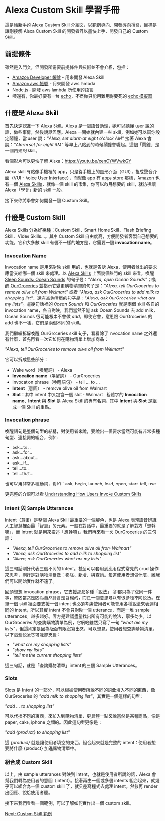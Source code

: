 # Alexa Custom Skill 學習手冊

這是給新手的 Alexa Custom Skill 介紹文，以範例導向、開發導向撰寫，目標是讓剛接觸 Alexa Custom Skill 的開發者可以盡快上手、開發自己的 Custom Skill。


## 前提條件

雖然是入門文，但開發所需要前提條件與技術並不會介紹，包括：

- [Amazon Developer 帳號](https://www.amazon.com/ap/register?openid.pape.max_auth_age=1&openid.return_to=https%3A%2F%2Fdeveloper.amazon.com%2Fap_login%2F68747470733A2F2F646576656C6F7065722E616D617A6F6E2E636F6D2F6564772F686F6D652E68746D6C.html&prevRID=7CPQ49X4WXMZ4654HAED&openid.identity=http%3A%2F%2Fspecs.openid.net%2Fauth%2F2.0%2Fidentifier_select&openid.assoc_handle=mas_dev_portal&openid.mode=checkid_setup&prepopulatedLoginId=&failedSignInCount=0&language=en_US&openid.claimed_id=http%3A%2F%2Fspecs.openid.net%2Fauth%2F2.0%2Fidentifier_select&pageId=amzn_developer_portal&openid.ns=http%3A%2F%2Fspecs.openid.net%2Fauth%2F2.0) - 用來開發 Alexa Skill
- [Amazon aws 帳號](https://portal.aws.amazon.com/billing/signup#/start) - 用來開發 aws lambda
- Node.js - 開發 aws lambda 所使用的語言
- 噢還有，你最好要有一台 [echo](https://www.amazon.com/Amazon-Echo-And-Alexa-Devices/b/ref=sv_devicesubnav_0?ie=UTF8&node=9818047011)，不然你只能用難用得要死的 [echo 模擬器](https://echosim.io/welcome)

## 什麼是 Alexa Skill

首先快速認識一下 Alexa Skill。Alexa 是一個語音助理，她可以聽懂 user 說的話，做些事情，然後說話回應。Alexa 一開始就內建一些 skill，例如她可以幫你設定鬧鐘，當 user 說：*"Alexa, set alarm at eight o'clock AM"* 接著 Alexa 會說：*"Alarm set for eight AM"* 等早上八點到的時候鬧鐘會響起。這個「鬧鐘」是一個內建的 skill。

看個影片可以更快了解 Alexa：https://youtu.be/xenOYWVwkGY 

Alexa skill 有點像手機裡的 app，只是從手機上的圖形介面（GUI），換成聲音介面（VUI - Voice User Interface），而就像 app 有 apps store 那樣，Amazon 也有一個 [Alexa Skills](https://www.amazon.com/b?node=13727921011)，就像一個 skill 的市集，你可以啟用想要的 skill，就彷彿讓 Alexa「學會」新的 skill 一般。

接下來你將學會如何開發一個 Custom Skill。

## 什麼是 Custom Skill

Alexa Skills 分為好幾種：Custom Skill、Smart Home Skill、Flash Briefing Skill、Video Skills...。其中 Custom Skill 自由度高，方便開發者客製自己想要的功能，它和大多數 skill 有個不一樣的地方是，它需要一個 **invocation name**。

### Invocation Name

Invocation name 是用來對映 skill 用的，也就是告訴 Alexa，使用者說出的要求應當交給哪一個 skill 來處理。以 [Alexa Skills](https://www.amazon.com/b?node=13727921011) 上面幾個熱門的 skill 來看，喚醒 [Sleep Sounds: Ocean Sounds](https://www.amazon.com/gp/product/B071KYWH2L?ref=skillrw_dsk_tes_gw_8) 的句子是：*"Alexa, open Ocean Sounds"*；喚醒 [OurGroceries](https://www.amazon.com/HeadCode-OurGroceries/dp/B01D4F1J0M/ref=lp_14284822011_1_2?s=digital-skills&ie=UTF8&qid=1512461485&sr=1-2) 並指示它變更購物清單的句子是：*"Alexa, tell OurGroceries to remove olive oil from Walmart"* 或者 *"Alexa, ask OurGroceries to add milk to shopping list"*，還有查詢清單的句子是：*"Alexa, ask OurGroceries what are my lists"*。這幾句話裡的 *Ocean Sounds* 和 *OurGroceries* 就是兩個 skill 各自的 invocation name，各自對映，我們當然不能 ask Ocean Sounds 去 add milk，Ocean Sounds 很可能根本不會做 *add*，即使它會，意思跟 OurGroceries 的 add 也不一樣，它們是兩個不同的 skill。

我們繼續拆解喚醒 OurGroceries skill 句子，看看除了 invocation name 之外還有什麼，首先再看一次它如何在購物清單上增加商品：

*"Alexa, tell OurGroceries to remove olive oil from Walmart"*

它可以拆成這些部分：

 - Wake word（喚醒詞） - Alexa
 - **Invocation name**（喚醒詞） - OurGroceries
 - Invocation phrase（喚醒語句） - tell ... to ...
 - **Intent**（意圖） - remove olive oil from Walmart
 - **Slot**：其中 intent 中又包含一個 slot - Walmart
  
粗體字的 **Invocation name**、**Intent** 與 **Slot** 是 Alexa Skill 的專有名詞，其中 **Intent** 與 **Slot** 是組成一個 Skill 的重點。

### Invocation phrase

喚醒語句是整個句型的結構，對使用者來說，要說出一個要求當然可能有非常多種句型、連接詞的組合，例如:

- ask...to...
- ask...for...
- ask...about...
- ask...if...
- tell...to...
- tell...that...

也可以用非常多種動詞，例如：ask, begin, launch, load, open, start, tell, use...

更完整的介紹可以看 [Understanding How Users Invoke Custom Skills](https://developer.amazon.com/docs/custom-skills/understanding-how-users-invoke-custom-skills.html)

### Intent 與 Sample Utterances

Intent（意圖）是整個 Alexa Skill 最重要的一個腳色，也是 Alexa 表現語音辨識人工智慧裡面最「智慧」的元素。一般在對話中，最重要的就是了解對方「想幹嘛」，而 Intent 就是用來描述「想幹嘛」。我們再來看一次 OurGroceries 的三句話：

 - *"Alexa, tell OurGroceries to remove olive oil from Walmart"*
 - *"Alexa, ask OurGroceries to add milk to shopping list"*
 - *"Alexa, ask OurGroceries what are my lists"*

這三句話剛好代表三個不同的 Intent。甚至可以套用到應用程式常見的 crud 操作來思考，剛好是對購物清單做：移除、新增、與查詢。知道使用者想做什麼，離我們可以開始實作就不遠了。

回頭想想 invocation phrase，它支援那麼多種「說法」，卻都只為了做同一件事，原因當然是因為自然語言是含糊的，而且一個意思可以有很多種不同說法。在單一個 skill 裡面要支援一個 intent 也必須考慮使用者可能會用各種說法來表達相同的 intent，所以其實 intent 不會只對映一個 utterance，而是一堆 sample utterances，越多越好。官方是建議盡量找出所有可能的說法，寧多勿少。以 OurGroceries 的查詢購物清單為例，它網站雖然只寫了一句 *"what are my lists"*，但這肯定是因為版面有限沒寫出來，可以想見，使用者想查詢購物清單，以下這些說法它可能都支援：

 - *"what are my shopping lists"*
 - *"show my lists"*
 - *"tell me the current shopping lists"*
 
 這三句話，就是「查詢購物清單」intent 的三個 Sample Utterances。
 
### Slots

Slots 是 Intent 的一部分，可以根據使用者所說不同的詞彙填入不同的東西，像 OurGroceries 的 *"add milk to shopping list"*，其實是一個這樣的句型：

*"add ... to shopping list"*

可以代換不同的東西，來加入到購物清單，更具體一點來說當然是某種商品，像是 paper, cake, iphone 之類的。因此這句型更像是：

*"add {product} to shopping list"*

這 *{product}* 就是讓使用者填空的東西，組合起來就是完整的 intent：使用者想要將什麼 {product} 加進購物清單中。

### 組合成 Custom Skill

以上，由 sample utterances 對映到 intent，也就是使用者所說的話，Alexa 會幫我們轉為使用者的意圖（intent）。接著再由一個或多個 intents 組合起來，就幾乎可以組合為一個 custom skill 了，就只差寫程式去處理 intent，然後再 render 出回應、說給使用者聽。

接下來我們看看一個範例，可以了解如何實作出一個 custom skill。

[Next: Custom Skill 範例](custom-skill-example-bill-man.zh-tw.md)
